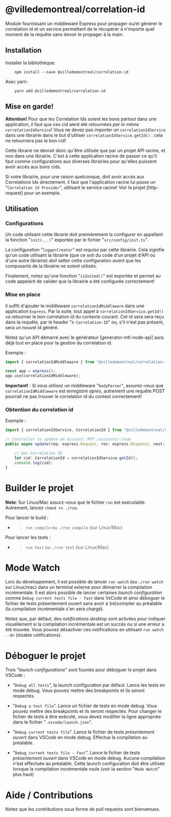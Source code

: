 # @villedemontreal/correlation-id
Module fournissant un middleware Express pour propager ou/et générer le correlation id et un service permettant de le récupérer à n'importe quel moment de la requête sans devoir le propager à la main.


## Installation
Installer la bibliothèque:
```shell
    npm install --save @villedemontreal/correlation-id
```

Avec yarn:
```shell
    yarn add @villedemontreal/correlation-id
```

## Mise en garde!

**Attention!** Pour que les Correlation Ids soient les bons partout dans une application, il faut que ces cid aient été
retournées *par le même `correlationIdService`*! Vous ne devez pas importer un `correlationIdService` dans une librairie dans le
but d'utiliser `correlationIdService.getId()` : cela ne retournera pas le bon cid!

Cette librarie ne devrait donc qu'être utilisée que par un projet API racine, et non dans une librairie. C'est à 
cette application racine de passer ce qu'il faut comme configurations aux diverses librairies pour qu'elles puissent avoir
accès aux bons cids.

Si votre librairie, pour une raison quelconque, doit avoir accès aux Correlations Ids directement, il faut que l'application racine lui passe un "`Correlation Id Provider`", utilisant le service racine! Voir le projet [http-request] pour un exemple.


## Utilisation

### Configurations

Un code utilisant cette librarie doit premièrement la configurer en appellant la fonction
"`init(...)`" exportée par le fichier "`src/config/init.ts`".

La configuration "`loggerCreator`" est *requise* par cette librairie. Cela signifie qu'un code utilisant la librairie
(que ce soit du code d'un projet d'API ou d'une autre librairie) *doit* setter cette configuration *avant* que les composants
de la librairie ne soient utilisés. 

Finalement, notez qu'une fonction "`isInited()`" est exportée et permet au code appelant de valider que la librairie a été
configurée correctement!

### Mise en place

Il suffit d'ajouter le middleware `correlationIdMiddleware` dans une application `Express`. Par la suite, tout appel
à `correlationIdService.getId()` va retourner le bon correlation id du contexte courant. Cet id sera
sera reçu dans la requête, par le header "`X-Correlation-ID`" ou, s'il n'est pas présent, sera un nouvel id
généré.

Notez qu'un API démarré avec le générateur [generator-mtl-node-api]
aura déjà tout en place pour la gestion du correlation id.

Exemple :
```typescript
import { correlationIdMiddleware } from "@villedemontreal/correlation-id";

const app = express();
app.use(correlationIdMiddleware);
```

**Important!** : Si vous utilisez un middleware "`bodyParser`", assurez-vous que `correlationIdMiddleware` est enregistré
*après*, autrement une requête POST pourrait ne pas trouver le correlation id du context correctement!

### Obtention du correlation id

Exemple :
```typescript
import { correlationIdService, CorrelationId } from "@villedemontreal/correlation-id";

// Controller to update an account: PUT /accounts/:inum
public async update(req: express.Request, res: express.Response, next: express.NextFunction): Promise<void> {

    // Get Correlation ID
    let cid: CorrelationId = correlationIdService.getId();
    console.log(cid);
}
```

# Builder le projet

**Note**: Sur Linux/Mac assurz-vous que le fichier `run` est exécutable. Autrement, lancez `chmod +x ./run`.

Pour lancer le build :

- > `run compile` ou `./run compile` (sur Linux/Mac)

Pour lancer les tests :

- > `run test` ou `./run test` (sur Linux/Mac)

# Mode Watch

Lors du développement, il est possible de lancer `run watch` (ou `./run watch` sur Linux/mac) dans un terminal
externe pour démarrer la compilation incrémentale. Il est alors possible de lancer certaines _launch configuration_
comme `Debug current tests file - fast` dans VsCode et ainsi déboguer le fichier de tests présentement ouvert sans
avoir à (re)compiler au préalable (la compilation incrémentale s'en sera chargé).

Notez que, par défaut, des _notifications desktop_ sont activées pour indiquer visuellement si la compilation
incrémentale est un succès ou si une erreur a été trouvée. Vous pouvez désactiver ces notifications en utilisant
`run watch --dn` (`d`isable `n`otifications).

# Déboguer le projet

Trois "_launch configurations_" sont founies pour déboguer le projet dans VSCode :

- "`Debug all tests`", la launch configuration par défaut. Lance les tests en mode debug. Vous pouvez mettre
  des breakpoints et ils seront respectés.

- "`Debug a test file`". Lance _un_ fichier de tests en mode debug. Vous pouvez mettre
  des breakpoints et ils seront respectés. Pour changer le fichier de tests à être exécuté, vous devez modifier la ligne appropriée dans le fichier "`.vscode/launch.json`".

- "`Debug current tests file`". Lance le fichier de tests _présentement ouvert_ dans VSCode en mode debug. Effectue la compîlation au préalable.

- "`Debug current tests file - fast`". Lance le fichier de tests _présentement ouvert_ dans VSCode en mode debug. Aucune compilation
  n'est effectuée au préalable. Cette launch configuration doit être utilisée lorsque la compilation incrémentale roule (voir la section "`Mode Watch`" plus haut)

# Aide / Contributions

Notez que les contributions sous forme de pull requests sont bienvenues.
